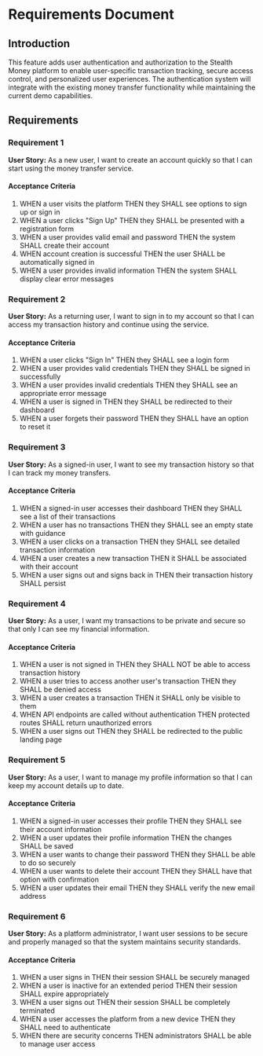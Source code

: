 # Requirements Document

## Introduction

This feature adds user authentication and authorization to the Stealth Money platform to enable user-specific transaction tracking, secure access control, and personalized user experiences. The authentication system will integrate with the existing money transfer functionality while maintaining the current demo capabilities.

## Requirements

### Requirement 1

**User Story:** As a new user, I want to create an account quickly so that I can start using the money transfer service.

#### Acceptance Criteria

1. WHEN a user visits the platform THEN they SHALL see options to sign up or sign in
2. WHEN a user clicks "Sign Up" THEN they SHALL be presented with a registration form
3. WHEN a user provides valid email and password THEN the system SHALL create their account
4. WHEN account creation is successful THEN the user SHALL be automatically signed in
5. WHEN a user provides invalid information THEN the system SHALL display clear error messages

### Requirement 2

**User Story:** As a returning user, I want to sign in to my account so that I can access my transaction history and continue using the service.

#### Acceptance Criteria

1. WHEN a user clicks "Sign In" THEN they SHALL see a login form
2. WHEN a user provides valid credentials THEN they SHALL be signed in successfully
3. WHEN a user provides invalid credentials THEN they SHALL see an appropriate error message
4. WHEN a user is signed in THEN they SHALL be redirected to their dashboard
5. WHEN a user forgets their password THEN they SHALL have an option to reset it

### Requirement 3

**User Story:** As a signed-in user, I want to see my transaction history so that I can track my money transfers.

#### Acceptance Criteria

1. WHEN a signed-in user accesses their dashboard THEN they SHALL see a list of their transactions
2. WHEN a user has no transactions THEN they SHALL see an empty state with guidance
3. WHEN a user clicks on a transaction THEN they SHALL see detailed transaction information
4. WHEN a user creates a new transaction THEN it SHALL be associated with their account
5. WHEN a user signs out and signs back in THEN their transaction history SHALL persist

### Requirement 4

**User Story:** As a user, I want my transactions to be private and secure so that only I can see my financial information.

#### Acceptance Criteria

1. WHEN a user is not signed in THEN they SHALL NOT be able to access transaction history
2. WHEN a user tries to access another user's transaction THEN they SHALL be denied access
3. WHEN a user creates a transaction THEN it SHALL only be visible to them
4. WHEN API endpoints are called without authentication THEN protected routes SHALL return unauthorized errors
5. WHEN a user signs out THEN they SHALL be redirected to the public landing page

### Requirement 5

**User Story:** As a user, I want to manage my profile information so that I can keep my account details up to date.

#### Acceptance Criteria

1. WHEN a signed-in user accesses their profile THEN they SHALL see their account information
2. WHEN a user updates their profile information THEN the changes SHALL be saved
3. WHEN a user wants to change their password THEN they SHALL be able to do so securely
4. WHEN a user wants to delete their account THEN they SHALL have that option with confirmation
5. WHEN a user updates their email THEN they SHALL verify the new email address

### Requirement 6

**User Story:** As a platform administrator, I want user sessions to be secure and properly managed so that the system maintains security standards.

#### Acceptance Criteria

1. WHEN a user signs in THEN their session SHALL be securely managed
2. WHEN a user is inactive for an extended period THEN their session SHALL expire appropriately
3. WHEN a user signs out THEN their session SHALL be completely terminated
4. WHEN a user accesses the platform from a new device THEN they SHALL need to authenticate
5. WHEN there are security concerns THEN administrators SHALL be able to manage user access